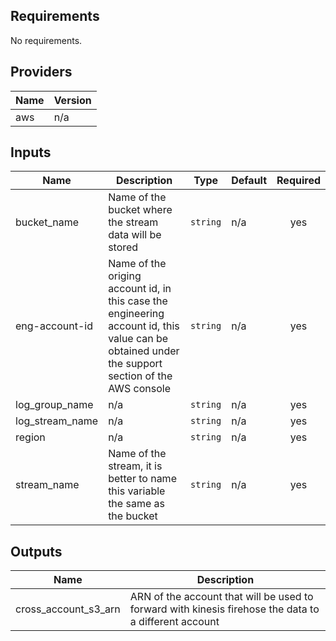 ## Requirements

No requirements.

## Providers

| Name | Version |
|------|---------|
| aws | n/a |

## Inputs

| Name | Description | Type | Default | Required |
|------|-------------|------|---------|:--------:|
| bucket\_name | Name of the bucket where the stream data will be stored | `string` | n/a | yes |
| eng-account-id | Name of the origing account id, in this case the engineering account id, this value can be obtained under the support section of the AWS console | `string` | n/a | yes |
| log\_group\_name | n/a | `string` | n/a | yes |
| log\_stream\_name | n/a | `string` | n/a | yes |
| region | n/a | `string` | n/a | yes |
| stream\_name | Name of the stream, it is better to name this variable the same as the bucket | `string` | n/a | yes |

## Outputs

| Name | Description |
|------|-------------|
| cross\_account\_s3\_arn | ARN of the account that will be used to forward with kinesis firehose the data to a different account |

